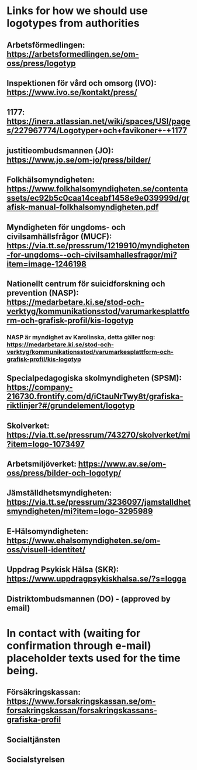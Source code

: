 # Links for how we should use logotypes from authorities

## Arbetsförmedlingen: https://arbetsformedlingen.se/om-oss/press/logotyp

## Inspektionen för vård och omsorg (IVO): https://www.ivo.se/kontakt/press/

## 1177: https://inera.atlassian.net/wiki/spaces/USI/pages/227967774/Logotyper+och+favikoner+-+1177

## justitieombudsmannen (JO): https://www.jo.se/om-jo/press/bilder/

## Folkhälsomyndigheten: https://www.folkhalsomyndigheten.se/contentassets/ec92b5c0caa14ceabf1458e9e039999d/grafisk-manual-folkhalsomyndigheten.pdf

## Myndigheten för ungdoms- och civilsamhällsfrågor (MUCF): https://via.tt.se/pressrum/1219910/myndigheten-for-ungdoms--och-civilsamhallesfragor/mi?item=image-1246198

## Nationellt centrum för suicidforskning och prevention (NASP): https://medarbetare.ki.se/stod-och-verktyg/kommunikationsstod/varumarkesplattform-och-grafisk-profil/kis-logotyp

### NASP är myndighet av Karolinska, detta gäller nog: https://medarbetare.ki.se/stod-och-verktyg/kommunikationsstod/varumarkesplattform-och-grafisk-profil/kis-logotyp

## Specialpedagogiska skolmyndigheten (SPSM): https://company-216730.frontify.com/d/iCtauNrTwy8t/grafiska-riktlinjer?#/grundelement/logotyp

## Skolverket: https://via.tt.se/pressrum/743270/skolverket/mi?item=logo-1073497

## Arbetsmiljöverket: https://www.av.se/om-oss/press/bilder-och-logotyp/

## Jämställdhetsmyndigheten: https://via.tt.se/pressrum/3236097/jamstalldhetsmyndigheten/mi?item=logo-3295989

## E-Hälsomyndigheten: https://www.ehalsomyndigheten.se/om-oss/visuell-identitet/

## Uppdrag Psykisk Hälsa (SKR): https://www.uppdragpsykiskhalsa.se/?s=logga

## Distriktombudsmannen (DO) - (approved by email)

# In contact with (waiting for confirmation through e-mail) placeholder texts used for the time being.

## Försäkringskassan: https://www.forsakringskassan.se/om-forsakringskassan/forsakringskassans-grafiska-profil

## Socialtjänsten

## Socialstyrelsen
